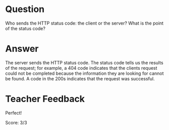 # Question

Who sends the HTTP status code: the client or the server? What is the point of the status code?

# Answer
The server sends the HTTP status code. The status code tells us the results of the request; for example, a 404 code indicates that the clients request could not be completed because the information they are looking for cannot be found. A code in the 200s indicates that the request was successful.

# Teacher Feedback

Perfect!

Score: 3/3